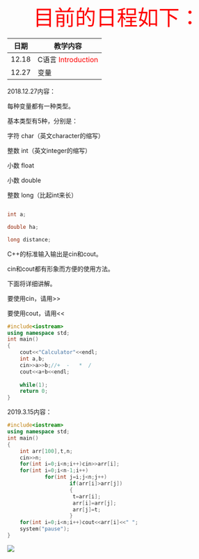  <font color="red" size="10px"> <center>目前的日程如下：</center></font>
 
|日期|教学内容|
|---|------|
|12.18|C语言 <font color="red"> Introduction </font> |
|12.27|变量|


2018.12.27内容：

每种变量都有一种类型。

基本类型有5种，分别是：

字符 char（英文character的缩写）

整数 int（英文integer的缩写）

小数 float

小数 double

整数 long（比起int来长）
```cpp

int a;

double ha;

long distance;

```
C++的标准输入输出是cin和cout。

cin和cout都有形象而方便的使用方法。

下面将详细讲解。

要使用cin，请用>>

要使用cout，请用<<

```cpp
#include<iostream>
using namespace std;
int main()
{
    cout<<"Calculator"<<endl;
    int a,b;
    cin>>a>>b;//+  -   *  /
    cout<<a+b<<endl;
    
    while(1);
    return 0;
} 
```



2019.3.15内容：

```cpp
#include<iostream>
using namespace std;
int main()
{
    int arr[100],t,n;
    cin>>n;
    for(int i=0;i<n;i++)cin>>arr[i];
    for(int i=0;i<n-1;i++)
            for(int j=i;j<n;j++)
                    if(arr[i]>arr[j])
                    {
                     t=arr[i];
                     arr[i]=arr[j];
                     arr[j]=t;
                    }
    for(int i=0;i<n;i++)cout<<arr[i]<<" ";
    system("pause");
}
```

![](https://images0.cnblogs.com/i/497634/201403/121521153545888.jpg)


